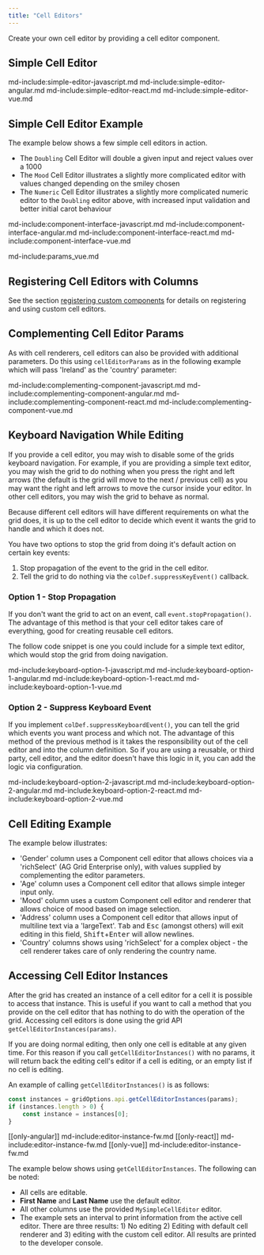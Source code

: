 ```yaml
---
title: "Cell Editors"
---
```


Create your own cell editor by providing a cell editor component.

## Simple Cell Editor

md-include:simple-editor-javascript.md
md-include:simple-editor-angular.md
md-include:simple-editor-react.md
md-include:simple-editor-vue.md

## Simple Cell Editor Example

The example below shows a few simple cell editors in action.

- The `Doubling` Cell Editor will double a given input and reject values over a 1000
- The `Mood` Cell Editor illustrates a slightly more complicated editor with values changed depending on the smiley chosen
- The `Numeric` Cell Editor illustrates a slightly more complicated numeric editor to the `Doubling` editor above, with
increased input validation and better initial carot behaviour

<grid-example title='Simple Editor Components' name='component-editor' type='mixed' options='{ "exampleHeight": 370 }'></grid-example>

md-include:component-interface-javascript.md
md-include:component-interface-angular.md
md-include:component-interface-react.md
md-include:component-interface-vue.md

<interface-documentation interfaceName='ICellEditorParams' config='{"hideHeader":false, "headerLevel": 3}'></interface-documentation>

md-include:params_vue.md

## Registering Cell Editors with Columns

See the section [registering custom components](/components/#registering-custom-components) for details on registering and using custom cell editors.

## Complementing Cell Editor Params

As with cell renderers, cell editors can also be provided with additional parameters. Do this using `cellEditorParams` as in the following example which will pass 'Ireland' as the 'country' parameter:

md-include:complementing-component-javascript.md
md-include:complementing-component-angular.md
md-include:complementing-component-react.md
md-include:complementing-component-vue.md

## Keyboard Navigation While Editing

If you provide a cell editor, you may wish to disable some of the grids keyboard navigation. For example, if you are providing a simple text editor, you may wish the grid to do nothing when you press the right and left arrows (the default is the grid will move to the next / previous cell) as you may want the right and left arrows to move the cursor inside your editor. In other cell editors, you may wish the grid to behave as normal.

Because different cell editors will have different requirements on what the grid does, it is up to the cell editor to decide which event it wants the grid to handle and which it does not.

You have two options to stop the grid from doing it's default action on certain key events:

1. Stop propagation of the event to the grid in the cell editor.
1. Tell the grid to do nothing via the `colDef.suppressKeyEvent()` callback.

### Option 1 - Stop Propagation

If you don't want the grid to act on an event, call `event.stopPropagation()`. The advantage of this method is that your cell editor takes care of everything, good for creating reusable cell editors.

The follow code snippet is one you could include for a simple text editor, which would stop the grid from doing navigation.

md-include:keyboard-option-1-javascript.md
md-include:keyboard-option-1-angular.md
md-include:keyboard-option-1-react.md
md-include:keyboard-option-1-vue.md

### Option 2 - Suppress Keyboard Event

If you implement `colDef.suppressKeyboardEvent()`, you can tell the grid which events you want process and which not. The advantage of this method of the previous method is it takes the responsibility out of the cell editor and into the column definition. So if you are using a reusable, or third party, cell editor, and the editor doesn't have this logic in it, you can add the logic via configuration.

<api-documentation source='column-properties/properties.json' section='columns' names='["suppressKeyboardEvent"]'></api-documentation>

md-include:keyboard-option-2-javascript.md
md-include:keyboard-option-2-angular.md
md-include:keyboard-option-2-react.md
md-include:keyboard-option-2-vue.md


## Cell Editing Example

The example below illustrates:

- 'Gender' column uses a Component cell editor that allows choices via a 'richSelect' (AG Grid Enterprise only), with values supplied by complementing the editor parameters.
- 'Age' column uses a Component cell editor that allows simple integer input only.
- 'Mood' column uses a custom Component cell editor and renderer that allows choice of mood based on image selection.
- 'Address' column uses a Component cell editor that allows input of multiline text via a 'largeText'. <kbd>Tab</kbd> and <kbd>Esc</kbd> (amongst others) will exit editing in this field, <kbd>Shift</kbd>+<kbd>Enter</kbd> will allow newlines.
- 'Country' columns shows using 'richSelect' for a complex object - the cell renderer takes care of only rendering the country name.

<grid-example title='Simple Editor Components' name='component-editor-2' type='mixed' options='{ "enterprise": true, "exampleHeight": 370, "extras": ["bootstrap"] }'></grid-example>

## Accessing Cell Editor Instances

After the grid has created an instance of a cell editor for a cell it is possible to access that instance. This is useful if you want to call a method that you provide on the cell editor that has nothing to do with the operation of the grid. Accessing cell editors is done using the grid API `getCellEditorInstances(params)`.

<api-documentation source='grid-api/api.json' section='editing' names='["getCellEditorInstances"]'></api-documentation>

If you are doing normal editing, then only one cell is editable at any given time. For this reason if you call `getCellEditorInstances()` with no params, it will return back the editing cell's editor if a cell is editing, or an empty list if no cell is editing.

An example of calling `getCellEditorInstances()` is as follows:

```js
const instances = gridOptions.api.getCellEditorInstances(params);
if (instances.length > 0) {
    const instance = instances[0];
}
```

[[only-angular]]
md-include:editor-instance-fw.md
[[only-react]]
md-include:editor-instance-fw.md
[[only-vue]]
md-include:editor-instance-fw.md

The example below shows using `getCellEditorInstances`. The following can be noted:

- All cells are editable.
- **First Name** and **Last Name** use the default editor.
- All other columns use the provided `MySimpleCellEditor` editor.
- The example sets an interval to print information from the active cell editor. There are three results: 1) No editing 2) Editing with default cell renderer and 3) editing with the custom cell editor. All results are printed to the developer console.

<grid-example title='Get Editor Instance' name='get-editor-instance' type='mixed' options='{ "enterprise": true }'></grid-example>
